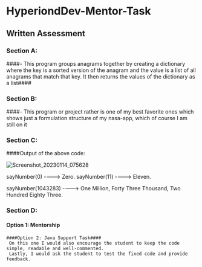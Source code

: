 # HyperiondDev-Mentor-Task #
## Written Assessment ##

### Section A: ###
####- This program groups anagrams together by creating a dictionary where the key is a sorted version of the anagram and the value is a list of all anagrams that match that key. It then returns the values of the dictionary as a list####

### Section B: ###
####- This program or project rather is one of my best favorite ones which shows just a formulation structure of my nasa-app, which of course I am still on it

### Section C:
####Output of the above code:

   ![Screenshot_20230114_075628](https://user-images.githubusercontent.com/65616521/212458229-754e24ae-361a-41ef-a561-8ce8c937518f.jpg)

sayNumber(0) ----> Zero.
sayNumber(11) ----> Eleven.

sayNumber(1043283) ----> One Million, Forty Three Thousand, Two Hundred Eighty Three.

### Section D:
#### Option 1: Mentorship
    ####Option 2: Java Support Task####
     On this one I would also encourage the student to keep the code simple, readable and well-commented.
     Lastly, I would ask the student to test the fixed code and provide feedback.
